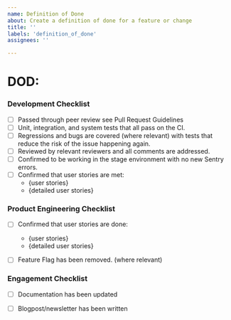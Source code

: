```yaml
---
name: Definition of Done
about: Create a definition of done for a feature or change
title: ''
labels: 'definition_of_done'
assignees: ''

---
```



# DOD:


### Development Checklist
- [ ] Passed through peer review see Pull Request Guidelines
- [ ] Unit, integration, and system tests that all pass on the CI.
- [ ] Regressions and bugs are covered (where relevant) with tests that reduce the risk of the issue happening again.
- [ ] Reviewed by relevant reviewers and all comments are addressed.
- [ ] Confirmed to be working in the stage environment with no new Sentry errors.
- [ ] Confirmed that user stories are met:
    - {user stories}
    - {detailed user stories}


### Product Engineering Checklist
- [ ]  Confirmed that user stories are done:
    - {user stories}
    - {detailed user stories}
- [ ] Feature Flag has been removed. (where relevant)


### Engagement Checklist
- [ ] Documentation has been updated
- [ ] Blogpost/newsletter has been written

